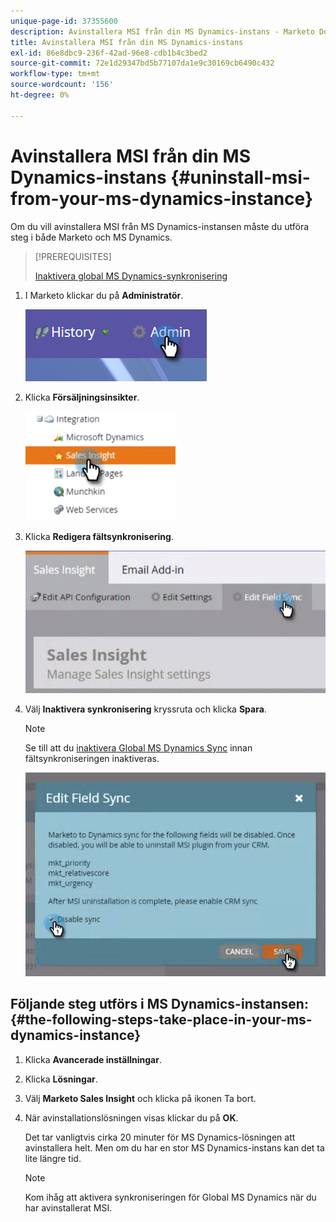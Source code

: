 ```yaml
---
unique-page-id: 37355600
description: Avinstallera MSI från din MS Dynamics-instans - Marketo Docs - produktdokumentation
title: Avinstallera MSI från din MS Dynamics-instans
exl-id: 86e8dbc9-236f-42ad-96e8-cdb1b4c3bed2
source-git-commit: 72e1d29347bd5b77107da1e9c30169cb6490c432
workflow-type: tm+mt
source-wordcount: '156'
ht-degree: 0%

---
```


# Avinstallera MSI från din MS Dynamics-instans {#uninstall-msi-from-your-ms-dynamics-instance}

Om du vill avinstallera MSI från MS Dynamics-instansen måste du utföra steg i både Marketo och MS Dynamics.

>[!PREREQUISITES]
>
>[Inaktivera global MS Dynamics-synkronisering](/help/marketo/product-docs/marketo-sales-insight/msi-for-microsoft-dynamics/uninstalling/disable-global-ms-dynamics-sync.md)

1. I Marketo klickar du på **Administratör**.

   ![](assets/one-1.png)

1. Klicka **Försäljningsinsikter**.

   ![](assets/six.png)

1. Klicka **Redigera fältsynkronisering**.

   ![](assets/seven.png)

1. Välj **Inaktivera synkronisering** kryssruta och klicka **Spara**.

   >[!NOTE]
   >
   >Se till att du [inaktivera Global MS Dynamics Sync](/help/marketo/product-docs/marketo-sales-insight/msi-for-microsoft-dynamics/uninstalling/disable-global-ms-dynamics-sync.md) innan fältsynkroniseringen inaktiveras.

   ![](assets/eight.png)

## Följande steg utförs i MS Dynamics-instansen: {#the-following-steps-take-place-in-your-ms-dynamics-instance}

1. Klicka **Avancerade inställningar**.

1. Klicka **Lösningar**.

1. Välj **Marketo Sales Insight** och klicka på ikonen Ta bort.

1. När avinstallationslösningen visas klickar du på **OK**.

   Det tar vanligtvis cirka 20 minuter för MS Dynamics-lösningen att avinstallera helt. Men om du har en stor MS Dynamics-instans kan det ta lite längre tid.

   >[!NOTE]
   >
   >Kom ihåg att aktivera synkroniseringen för Global MS Dynamics när du har avinstallerat MSI.
